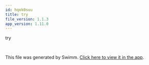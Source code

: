 ```yaml
---
id: hqok0suu
title: try
file_version: 1.1.3
app_version: 1.11.0
---
```


try

<br/>

This file was generated by Swimm. [Click here to view it in the app](http://localhost:5000/repos/Z2l0aHViJTNBJTNBTm9hUmVwbyUzQSUzQU5vYW96ZXI=/docs/hqok0suu).
